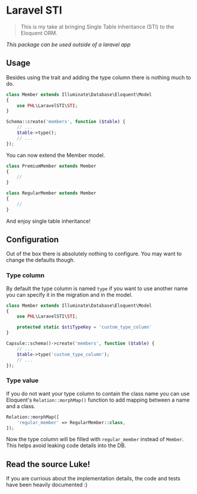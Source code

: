 # Laravel STI

> This is my take at bringing Single Table Inheritance (STI) to the Eloquent ORM.

*This package can be used outside of a laravel app*

## Usage

Besides using the trait and adding the type column there is nothing much to do.

```php
class Member extends Illuminate\Database\Eloquent\Model
{
    use PHL\LaravelSTI\STI;
}
```

```php
Schema::create('members', function ($table) {
    // ...
    $table->type();
    // ...
});
```

You can now extend the Member model.

```php
class PremiumMember extends Member
{
    //
}

class RegularMember extends Member
{
    //
}
```

And enjoy single table inheritance!

## Configuration

Out of the box there is absolutely nothing to configure. You may want to change
the defaults though.

### Type column

By default the type column is named `type` if you want to use another name you
can specify it in the migration and in the model.

```php
class Member extends Illuminate\Database\Eloquent\Model
{
    use PHL\LaravelSTI\STI;

    protected static $stiTypeKey = 'custom_type_column'
}
```

```php
Capsule::schema()->create('members', function ($table) {
    // ...
    $table->type('custom_type_column');
    // ...
});
```

### Type value

If you do not want your type column to contain the class name you can use
Eloquent's `Relation::morphMap()` function to add mapping between a name
and a class.

```php
Relation::morphMap([
    'regular_member' => RegularMember::class,
]);
```

Now the type column will be filled with `regular_member` instead of `Member`.
This helps avoid leaking code details into the DB.

## Read the source Luke!

If you are currious about the implementation details, the code and tests have
been heavily documented :)
